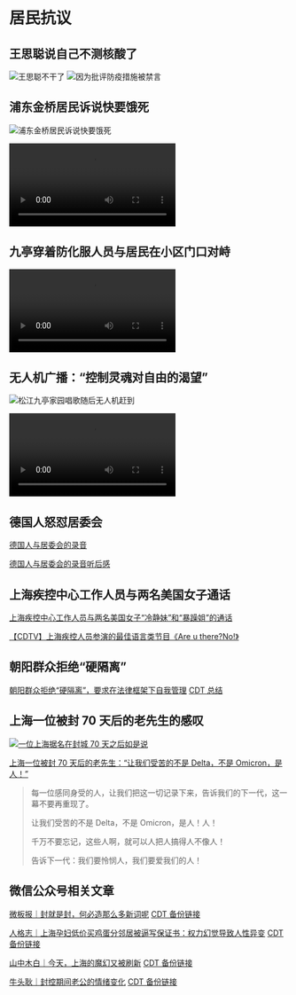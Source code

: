 # 居民抗议

## 王思聪说自己不测核酸了

![王思聪不干了](王思聪不干了.JPG)
![因为批评防疫措施被禁言](思聪被禁言.JPG)

## 浦东金桥居民诉说快要饿死

![浦东金桥居民诉说快要饿死](浦东金桥居民诉说快要饿死.PNG)

<video src="浦东金桥再不解决真的要饿死了.mp4"></video>

## 九亭穿着防化服人员与居民在小区门口对峙

<video src="九亭.mp4"></video>

## 无人机广播：“控制灵魂对自由的渴望”

![松江九亭家园唱歌随后无人机赶到](松江九亭家园唱歌随后无人机赶到.PNG)

<video src="无人机。控制灵魂对自由的渴望.mp4"></video>

## 德国人怒怼居委会

[德国人与居委会的录音](德国人与居委会的录音.mp4)

[德国人与居委会的录音听后感](德国人与居委会的录音听后感.md)

## 上海疾控中心工作人员与两名美国女子通话

[上海疾控中心工作人员与两名美国女子“冷静妹”和“暴躁姐”的通话](https://www.youtube.com/watch?v=mJyQD43wkoM)

[【CDTV】上海疾控人员参演的最佳语言类节目《Are u there?No!》](https://chinadigitaltimes.net/chinese/681182.html)

## 朝阳群众拒绝“硬隔离”

[朝阳群众拒绝“硬隔离”，要求在法律框架下自我管理](https://www.youtube.com/watch?v=Mvdl8KLFqII) [CDT 总结](https://chinadigitaltimes.net/chinese/681254.html)

## 上海一位被封 70 天后的老先生的感叹

[![一位上海据名在封城 70 天之后如是说](一位上海据名在封城70天之后如是说.webp)](https://chinadigitaltimes.net/chinese/682276.html)

[上海一位被封 70 天后的老先生：“让我们受苦的不是 Delta，不是 Omicron，是人！”](https://www.youtube.com/watch?v=Ak0DrWPxYTg)

>每一位感同身受的人，让我们把这一切记录下来，告诉我们的下一代，这一幕不要再重现了。
>
>让我们受苦的不是 Delta，不是 Omicron，是人！人！
>
> 千万不要忘记，这些人啊，就可以人把人搞得人不像人！
>
> 告诉下一代：我们要怜悯人，我们要爱我们的人！

## 微信公众号相关文章

[微板报｜封就是封，何必造那么多新词呢](https://mp.weixin.qq.com/s/gmcDqYOxJfeXvASg4Q6jzA) [CDT 备份链接](https://chinadigitaltimes.net/chinese/679789.html)

[人格志｜上海孕妇低价买鸡蛋分邻居被逼写保证书：权力幻觉导致人性异变](https://mp.weixin.qq.com/s/tg53xSinCoyrGTlmMVg59w) [CDT 备份链接](https://chinadigitaltimes.net/chinese/681092.html)

[山中木白｜今天，上海的魔幻又被刷新](https://mp.weixin.qq.com/s/e21T_ShuB2uktYjXvU-FtQ) [CDT 备份链接](https://chinadigitaltimes.net/chinese/680952.html)

[牛头耿｜封控期间老公的情绪变化](https://mp.weixin.qq.com/s/bAaTVyjztYuvK77LwsyHlA) [CDT 备份链接](https://chinadigitaltimes.net/chinese/682251.html)

